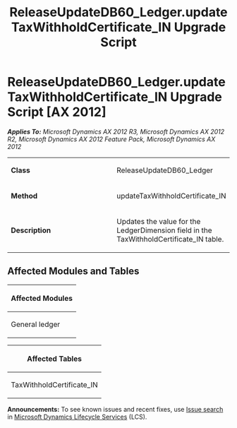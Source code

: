 ﻿---
title: ReleaseUpdateDB60_Ledger.updateTaxWithholdCertificate_IN Upgrade Script
TOCTitle: ReleaseUpdateDB60_Ledger.updateTaxWithholdCertificate_IN Upgrade Script
ms:assetid: f90c12df-01fe-7251-3a84-60de442812f5
ms:mtpsurl: https://msdn.microsoft.com/en-us/library/JJ737641(v=AX.60)
ms:contentKeyID: 49712334
ms.date: 05/18/2015
mtps_version: v=AX.60
---

# ReleaseUpdateDB60\_Ledger.updateTaxWithholdCertificate\_IN Upgrade Script [AX 2012]


_**Applies To:** Microsoft Dynamics AX 2012 R3, Microsoft Dynamics AX 2012 R2, Microsoft Dynamics AX 2012 Feature Pack, Microsoft Dynamics AX 2012_

<table>
<colgroup>
<col style="width: 50%" />
<col style="width: 50%" />
</colgroup>
<tbody>
<tr class="odd">
<td><p><strong>Class</strong></p></td>
<td><p>ReleaseUpdateDB60_Ledger</p></td>
</tr>
<tr class="even">
<td><p><strong>Method</strong></p></td>
<td><p>updateTaxWithholdCertificate_IN</p></td>
</tr>
<tr class="odd">
<td><p><strong>Description</strong></p></td>
<td><p>Updates the value for the LedgerDimension field in the TaxWithholdCertificate_IN table.</p></td>
</tr>
</tbody>
</table>


## Affected Modules and Tables

<table>
<colgroup>
<col style="width: 100%" />
</colgroup>
<thead>
<tr class="header">
<th><p>Affected Modules</p></th>
</tr>
</thead>
<tbody>
<tr class="odd">
<td><p>General ledger</p></td>
</tr>
</tbody>
</table>


<table>
<colgroup>
<col style="width: 100%" />
</colgroup>
<thead>
<tr class="header">
<th><p>Affected Tables</p></th>
</tr>
</thead>
<tbody>
<tr class="odd">
<td><p>TaxWithholdCertificate_IN</p></td>
</tr>
</tbody>
</table>

  
**Announcements:** To see known issues and recent fixes, use [Issue search](http://go.microsoft.com/fwlink/?linkid=389258) in [Microsoft Dynamics Lifecycle Services](http://go.microsoft.com/fwlink/?linkid=306505) (LCS).


